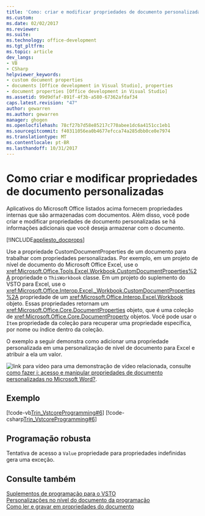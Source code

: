 ```yaml
---
title: 'Como: criar e modificar propriedades de documento personalizadas | Microsoft Docs'
ms.custom: 
ms.date: 02/02/2017
ms.reviewer: 
ms.suite: 
ms.technology: office-development
ms.tgt_pltfrm: 
ms.topic: article
dev_langs:
- VB
- CSharp
helpviewer_keywords:
- custom document properties
- documents [Office development in Visual Studio], properties
- document properties [Office development in Visual Studio]
ms.assetid: 99d9dfaf-891f-4f3b-a580-67362afdaf34
caps.latest.revision: "47"
author: gewarren
ms.author: gewarren
manager: ghogen
ms.openlocfilehash: 78cf27b7d58e85217c770abee1dc6a4151cc1eb1
ms.sourcegitcommit: f40311056ea0b4677efcca74a285dbb0ce0e7974
ms.translationtype: MT
ms.contentlocale: pt-BR
ms.lasthandoff: 10/31/2017
---
```

# <a name="how-to-create-and-modify-custom-document-properties"></a>Como criar e modificar propriedades de documento personalizadas
  Aplicativos do Microsoft Office listados acima fornecem propriedades internas que são armazenadas com documentos. Além disso, você pode criar e modificar propriedades de documento personalizadas se há informações adicionais que você deseja armazenar com o documento.  
  
 [!INCLUDE[appliesto_docprops](../vsto/includes/appliesto-docprops-md.md)]  
  
 Use a propriedade CustomDocumentProperties de um documento para trabalhar com propriedades personalizadas. Por exemplo, em um projeto de nível de documento do Microsoft Office Excel, use o <xref:Microsoft.Office.Tools.Excel.Workbook.CustomDocumentProperties%2A> propriedade o `ThisWorkbook` classe. Em um projeto do suplemento do VSTO para Excel, use o <xref:Microsoft.Office.Interop.Excel._Workbook.CustomDocumentProperties%2A> propriedade de um <xref:Microsoft.Office.Interop.Excel.Workbook> objeto. Essas propriedades retornam um <xref:Microsoft.Office.Core.DocumentProperties> objeto, que é uma coleção de <xref:Microsoft.Office.Core.DocumentProperty> objetos. Você pode usar o `Item` propriedade da coleção para recuperar uma propriedade específica, por nome ou índice dentro da coleção.  
  
 O exemplo a seguir demonstra como adicionar uma propriedade personalizada em uma personalização de nível de documento para Excel e atribuir a ela um valor.  
  
 ![link para vídeo](../vsto/media/playvideo.gif "link para vídeo") para uma demonstração de vídeo relacionada, consulte [como fazer i: acesso e manipular propriedades de documento personalizadas no Microsoft Word?](http://go.microsoft.com/fwlink/?LinkId=136772).  
  
## <a name="example"></a>Exemplo  
 [!code-vb[Trin_VstcoreProgramming#6](../vsto/codesnippet/VisualBasic/Trin_VstcoreProgrammingExcelVB/ThisWorkbook.vb#6)]
 [!code-csharp[Trin_VstcoreProgramming#6](../vsto/codesnippet/CSharp/Trin_VstcoreProgrammingExcelCS/ThisWorkbook.cs#6)]  
  
## <a name="robust-programming"></a>Programação robusta  
 Tentativa de acesso a `Value` propriedade para propriedades indefinidas gera uma exceção.  
  
## <a name="see-also"></a>Consulte também  
 [Suplementos de programação para o VSTO](../vsto/programming-vsto-add-ins.md)   
 [Personalizações no nível do documento da programação](../vsto/programming-document-level-customizations.md)   
 [Como ler e gravar em propriedades do documento](../vsto/how-to-read-from-and-write-to-document-properties.md)  
  
  
